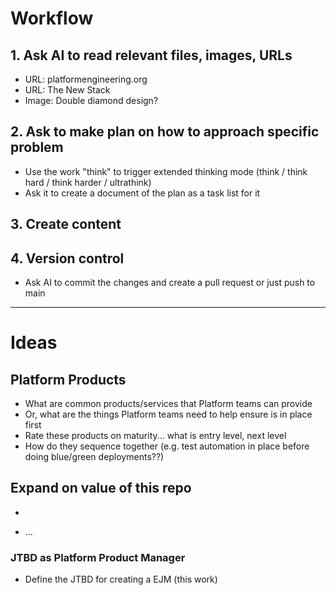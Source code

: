 # Workflow

## 1. Ask AI to read relevant files, images, URLs
* URL: platformengineering.org
* URL: The New Stack
* Image: Double diamond design?

## 2. Ask to make plan on how to approach specific problem

* Use the work "think" to trigger extended thinking mode (think / think hard / think harder / ultrathink)
* Ask it to create a document of the plan as a task list for it

## 3. Create content

## 4. Version control

* Ask AI to commit the changes and create a pull request or just push to main

---

# Ideas

## Platform Products

* What are common products/services that Platform teams can provide
* Or, what are the things Platform teams need to help ensure is in place first
* Rate these products on maturity... what is entry level, next level
* How do they sequence together (e.g. test automation in place before doing blue/green deployments??)

## Expand on value of this repo

* 

* ...

### JTBD as Platform Product Manager

* Define the JTBD for creating a EJM (this work)                     